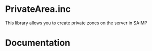# PrivateArea.inc
 This library allows you to create private zones on the server in SA:MP
 
# Documentation
